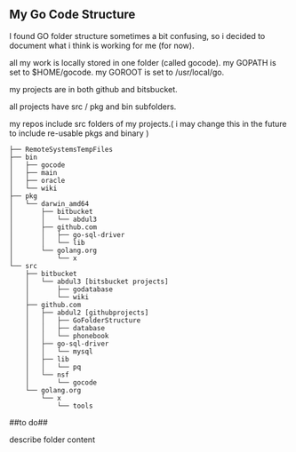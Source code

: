 
## My Go Code Structure  ##

I found GO folder structure sometimes a bit confusing, so i decided to document what i think is working for me (for now). 

all my work is locally stored in one folder (called gocode).  my GOPATH is set to $HOME/gocode. my GOROOT is set to /usr/local/go.

my projects are in both github and bitsbucket.

all projects have src / pkg and bin subfolders. 

my repos include src folders of my projects.( i may change this in the future to include re-usable pkgs and binary ) 


    ├── RemoteSystemsTempFiles
    ├── bin
    │   ├── gocode
    │   ├── main
    │   ├── oracle
    │   └── wiki 
    ├── pkg
    │   └── darwin_amd64
    │       ├── bitbucket
    │       │   └── abdul3
    │       ├── github.com
    │       │   ├── go-sql-driver
    │       │   └── lib
    │       └── golang.org
    │           └── x
    └── src
        ├── bitbucket
        │   └── abdul3 [bitsbucket projects]
        │       ├── godatabase
        │       └── wiki
        ├── github.com
        │   ├── abdul2 [githubprojects]
        │   │   ├── GoFolderStructure
        │   │   ├── database
        │   │   └── phonebook
        │   ├── go-sql-driver
        │   │   └── mysql
        │   ├── lib
        │   │   └── pq
        │   └── nsf
        │       └── gocode
        └── golang.org
            └── x
                └── tools



##to do##

describe folder content 
               
               
